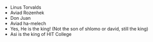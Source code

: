 - Linus Torvalds
- Aviad Rozenhek
- Don Juan 
- Aviad ha-melech
- Yes, He is the king! (Not the son of shlomo or david, still the king)
- Asi is the king of HIT College